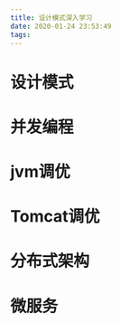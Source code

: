 ```yaml
---
title: 设计模式深入学习
date: 2020-01-24 23:53:49
tags:
---
```


# 设计模式

# 并发编程

# jvm调优

# Tomcat调优

# 分布式架构

# 微服务

